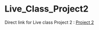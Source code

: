 # Live_Class_Project2
Direct link for Live class Project 2 : 
[Project 2](http://127.0.0.1:5500/index.html)

